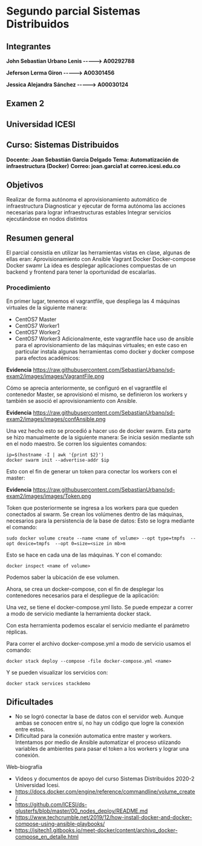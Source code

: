# Segundo parcial Sistemas Distribuidos

## Integrantes

**John Sebastian Urbano Lenis -----> A00292788**

**Jeferson Lerma Giron -----> A00301456**

**Jessica Alejandra Sánchez -----> A00030124**


## Examen 2
## Universidad ICESI
## Curso: Sistemas Distribuidos
**Docente: Joan Sebastián Garcìa Delgado**
**Tema: Automatización de infraestructura (Docker)**
**Correo: joan.garcia1 at correo.icesi.edu.co**

## Objetivos

Realizar de forma autónoma el aprovisionamiento automático de infraestructura
Diagnosticar y ejecutar de forma autónoma las acciones necesarias para lograr infraestructuras estables
Integrar servicios ejecutándose en nodos distintos

## Resumen general


El parcial consistía en utilizar las herramientas vistas en clase, algunas de ellas eran:
Aprovisionamiento con Ansible
Vagrant
Docker
Docker-compose
Docker swamr
La idea es desplegar aplicaciones compuestas de un backend y frontend para tener la oportunidad de escalarlas.

### Procedimiento


En primer lugar, tenemos el vagrantfile, que despliega las 4 máquinas virtuales de la siguiente manera:
* CentOS7 Master
* CentOS7 Worker1
* CentOS7 Worker2
* CentOS7 Worker3
Adicionalmente, este vagrantfile hace uso de ansible para el aprovisionamiento de las máquinas virtuales; en este caso en particular instala algunas herramientas como docker y docker compose para efectos académicos:

**Evidencia**
https://raw.githubusercontent.com/SebastianUrbano/sd-exam2/images/images/VagrantFile.png

Cómo se aprecia anteriormente, se configuró en el vagrantfile el contenedor Master, se aprovisionó el mismo, se definieron los workers y también se asoció el aprovisionamiento con Ansible.

**Evidencia**
https://raw.githubusercontent.com/SebastianUrbano/sd-exam2/images/images/confAnsible.png


Una vez hecho esto se procedió a hacer uso de docker swarm. Esta parte se hizo manualmente de la siguiente manera:
Se inicia sesión mediante ssh en el nodo maestro. Se corren los siguientes comandos:

```
ip=$(hostname -I | awk '{print $2}')
docker swarm init --advertise-addr $ip
```

Esto con el fin de generar un token para conectar los workers con el master:

**Evidencia**
https://raw.githubusercontent.com/SebastianUrbano/sd-exam2/images/images/Token.png

Token que posteriormente se ingresa a los workers para que queden conectados al swarm.
Se crean los volúmenes dentro de las máquinas, necesarios para la persistencia de la base de datos:
Esto se logra mediante el comando:

```
sudo docker volume create --name <name of volume> --opt type=tmpfs  --opt device=tmpfs  --opt 0=size=<size in mb>m
```

Esto se hace en cada una de las máquinas. Y con el comando:

```
docker inspect <name of volume>
```
Podemos saber la ubicación de ese volumen.

Ahora, se crea un docker-compose, con el fin de desplegar los contenedores necesarios para el despliegue de la aplicación:

Una vez, se tiene el docker-compose.yml listo. Se puede empezar a correr a modo de servicio mediante la herramienta docker stack.

Con esta herramienta podemos escalar el servicio mediante el parámetro  réplicas.

Para correr el archivo docker-compose.yml a modo de servicio usamos el comando:

```
docker stack deploy --compose -file docker-compose.yml <name>
```

Y se pueden visualizar los servicios con:

```
docker stack services stackdemo
```

## Dificultades

- No se logró conectar la base de datos con el servidor web. Aunque ambas se conocen entre sí, no hay un código que logre la conexión entre estos.
- Dificultad para la conexión automatica entre master y workers. Intentamos por medio de Ansible automatizar el proceso utiizando variables de ambientes para pasar el token a los workers y lograr una conexión.

Web-biografía

- Videos y documentos de apoyo del curso Sistemas Distribuidos 2020-2 Universidad Icesi.
- https://docs.docker.com/engine/reference/commandline/volume_create/
- https://github.com/ICESI/ds-glusterfs/blob/master/00_nodes_deploy/README.md
- https://www.techcrumble.net/2019/12/how-install-docker-and-docker-compose-using-ansible-playbooks/
- https://jsitech1.gitbooks.io/meet-docker/content/archivo_docker-compose_en_detalle.html
